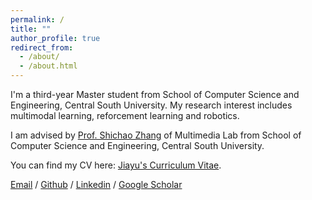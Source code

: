 ```yaml
---
permalink: /
title: ""
author_profile: true
redirect_from: 
  - /about/
  - /about.html
---
```

 
I'm a third-year Master student from School of Computer Science and Engineering, Central South University. My research interest includes multimodal learning, reforcement learning and robotics.
 
I am advised by [Prof. Shichao Zhang](http://zhangdmlab.com/zsc/) of Multimedia Lab from School of Computer Science and Engineering, Central South University.
 
You can find my CV here: [Jiayu's Curriculum Vitae](../_pages/CV_SJY.pdf).
 
[Email](mailto:jiayusong@csu.edu.cn) / [Github](https://github.com/Mario0716) / [Linkedin](https://www.linkedin.com/in/jiayusong1999) / [Google Scholar](https://scholar.google.com.hk/citations?user=4qXmEAQAAAAJ&hl=zh-CN)
